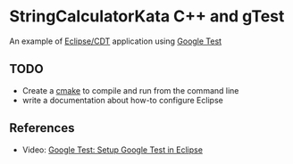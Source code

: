 # StringCalculatorKata C++ and gTest

An example of [Eclipse/CDT](https://www.eclipse.org/cdt/) application using [Google Test](https://github.com/google/googletest)

## TODO

- Create a [cmake](https://github.com/bast/gtest-demo) to compile and run from the command line
- write a documentation about how-to configure Eclipse

## References

- Video: [Google Test: Setup Google Test in Eclipse](https://www.youtube.com/watch?v=y9sGAF1k63o)